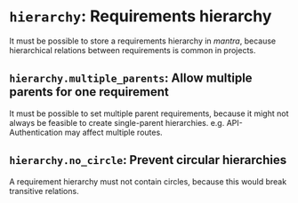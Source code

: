 # `hierarchy`: Requirements hierarchy

It must be possible to store a requirements hierarchy in *mantra*,
because hierarchical relations between requirements is common in projects.

## `hierarchy.multiple_parents`: Allow multiple parents for one requirement

It must be possible to set multiple parent requirements, because it might not always
be feasible to create single-parent hierarchies.
e.g. API-Authentication may affect multiple routes.

## `hierarchy.no_circle`: Prevent circular hierarchies

A requirement hierarchy must not contain circles, because this would break transitive relations.

